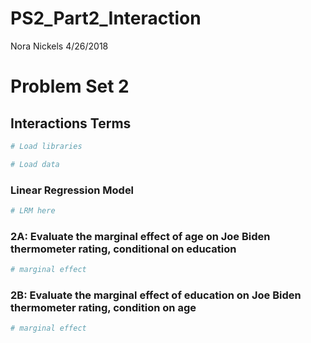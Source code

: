 PS2\_Part2\_Interaction
================
Nora Nickels
4/26/2018

Problem Set 2
=============

Interactions Terms
------------------

``` r
# Load libraries

# Load data
```

### Linear Regression Model

``` r
# LRM here
```

### 2A: Evaluate the marginal effect of age on Joe Biden thermometer rating, conditional on education

``` r
# marginal effect 
```

### 2B: Evaluate the marginal effect of education on Joe Biden thermometer rating, condition on age

``` r
# marginal effect
```
